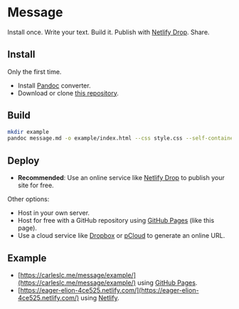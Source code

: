 # Message

Install once. Write your text. Build it. Publish with [Netlify Drop](https://app.netlify.com/drop). Share.

## Install

Only the first time.

- Install [Pandoc](https://pandoc.org/installing.html) converter.
- Download or clone [this repository](https://github.com/Carleslc/message).

## Build

```bash
mkdir example
pandoc message.md -o example/index.html --css style.css --self-contained --metadata title="Ejemplo"
```

## Deploy

- **Recommended**: Use an online service like [Netlify Drop](https://app.netlify.com/drop) to publish your site for free.

Other options:

- Host in your own server.
- Host for free with a GitHub repository using [GitHub Pages](https://pages.github.com/) (like this page).
- Use a cloud service like [Dropbox](https://www.dropbox.com/) or [pCloud](https://www.pcloud.com/) to generate an online URL.

## Example

- [https://carleslc.me/message/example/](https://carleslc.me/message/example/) using [GitHub Pages](https://pages.github.com/).
- [https://eager-elion-4ce525.netlify.com/](https://eager-elion-4ce525.netlify.com/) using [Netlify](https://app.netlify.com/drop).